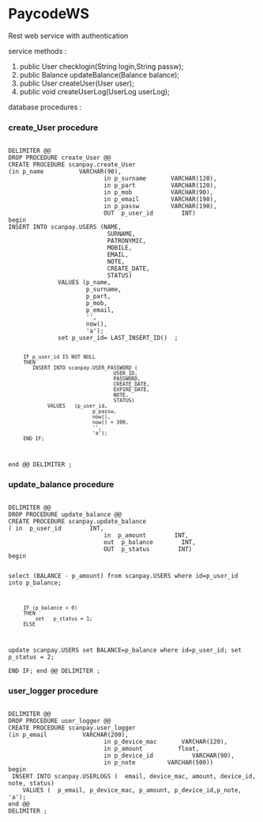 # PaycodeWS
Rest web service with authentication 

service methods :
1.    public User checklogin(String login,String passw);
2.    public Balance updateBalance(Balance balance);
3.    public User createUser(User user);
4.    public void createUserLog(UserLog userLog);

database procedures :

### create_User procedure
<code>
DELIMITER @@
DROP PROCEDURE create_User @@
CREATE PROCEDURE scanpay.create_User
(in p_name          VARCHAR(90),
                           in p_surname       VARCHAR(120),
                           in p_part          VARCHAR(120),
                           in p_mob           VARCHAR(90),
                           in p_email         VARCHAR(190),
                           in p_passw         VARCHAR(190),
                           OUT  p_user_id        INT)
begin 
INSERT INTO scanpay.USERS (NAME,
                            SURNAME,
                            PATRONYMIC,
                            MOBILE,
                            EMAIL,
                            NOTE,
                            CREATE_DATE,
                            STATUS)
              VALUES (p_name,
                      p_surname,
                      p_part,
                      p_mob,
                      p_email,
                      '',
                      now(),
                      'a');
              set p_user_id= LAST_INSERT_ID()  ;

         IF p_user_id IS NOT NULL
         THEN
            INSERT INTO scanpay.USER_PASSWORD (
                                       USER_ID,
                                       PASSWORD,
                                       CREATE_DATE,
                                       EXPIRE_DATE,
                                       NOTE,
                                       STATUS)
                 VALUES   (p_user_id,
                                p_passw,
                                now(),
                                now() + 300,
                                '',
                                'a');
         END IF;
end @@ 
DELIMITER ; 
</code>
### update_balance procedure
<code>
DELIMITER @@
DROP PROCEDURE update_balance @@
CREATE PROCEDURE scanpay.update_balance
( in  p_user_id        INT,
                           in  p_amount        INT,
                           out  p_balance        INT, 
                           OUT  p_status        INT)
begin 

select (BALANCE - p_amount) from  scanpay.USERS
              where  id=p_user_id into p_balance;

         IF (p_balance < 0)
         THEN
             set   p_status = 1;  
         ELSE  
update scanpay.USERS set BALANCE=p_balance    where id=p_user_id;
            set   p_status = 2;  
         END IF;
end @@ 
DELIMITER ; 
</code>

### user_logger procedure
<code>
DELIMITER @@
DROP PROCEDURE user_logger @@
CREATE PROCEDURE scanpay.user_logger
(in p_email          VARCHAR(200),
                           in p_device_mac       VARCHAR(120),
                           in p_amount          float,
                           in p_device_id           VARCHAR(90),
                           in p_note         VARCHAR(500))
begin 
 INSERT INTO scanpay.USERLOGS (  email, device_mac, amount, device_id, note, status) 
	VALUES (  p_email, p_device_mac, p_amount, p_device_id,p_note, 'a');
end @@ 
DELIMITER ; 

</code>
